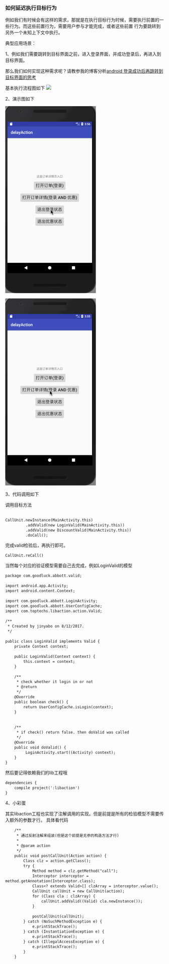 ### 如何延迟执行目标行为

例如我们有时候会有这样的需求，那就是在执行目标行为时候，需要执行前置的一些行为。而这些前置行为，需要用户参与才能完成，或者这些前置
行为要跳转到另外一个未知上下文中执行。

典型应用场景：

1、例如我们需要跳转到目标界面之前，进入登录界面，并成功登录后，再进入到目标界面。

那么我们如何实现这种需求呢？请教参我的博客分析[android 登录成功后再跳转到目标界面的思考](http://www.jianshu.com/p/1d0180ec64fb)


基本执行流程图如下
![](http://upload-images.jianshu.io/upload_images/2159256-91dedfb30a1c140c.png?imageMogr2/auto-orient/strip%7CimageView2/2/w/700)

2、演示图如下

![](./screen/action-login.gif)

![](./screen/action-login-dis.gif)

3、代码调用如下

调用目标方法
```

CallUnit.newInstance(MainActivity.this)
         .addValid(new LoginValid(MainActivity.this))
         .addValid(new DiscountValid(MainActivity.this))
         .doCall();
```

完成valid检验后，再执行即可。
```
CallUnit.reCall()

```

当然每个对应的验证模型需要自己去完成，例如LoginValid的模型

```
package com.goodluck.abbott.valid;

import android.app.Activity;
import android.content.Context;

import com.goodluck.abbott.LoginActivity;
import com.goodluck.abbott.UserConfigCache;
import com.toptechs.libaction.action.Valid;

/**
 * Created by jinyabo on 8/12/2017.
 */

public class LoginValid implements Valid {
    private Context context;

    public LoginValid(Context context) {
        this.context = context;
    }

    /**
     * check whether it login in or not
     * @return
     */
    @Override
    public boolean check() {
        return UserConfigCache.isLogin(context);
    }


    /**
     * if check() return false. then doValid was called
     */
    @Override
    public void doValid() {
         LoginActivity.start((Activity) context);
    }
}
```

然后要记得依赖我们的lib工程哦

```
dependencies {
    compile project(':libaction')
}
```

4、小彩蛋

其实libaction工程也实现了注解调用的实现。但是前提是所有的检验模型不需要传入额外的参数才行。 具体看代码

```
    /**
     * 通过反射注解来组装(但是这个前提是无参的构造方法才行)
     *
     * @param action
     */
    public void postCallUnit(Action action) {
        Class clz = action.getClass();
        try {
            Method method = clz.getMethod("call");
            Interceptor interceptor = method.getAnnotation(Interceptor.class);
            Class<? extends Valid>[] clzArray = interceptor.value();
            CallUnit callUnit = new CallUnit(action);
            for (Class cla : clzArray) {
                callUnit.addValid((Valid) cla.newInstance());
            }

            postCallUnit(callUnit);
        } catch (NoSuchMethodException e) {
            e.printStackTrace();
        } catch (InstantiationException e) {
            e.printStackTrace();
        } catch (IllegalAccessException e) {
            e.printStackTrace();
        }
    }

```